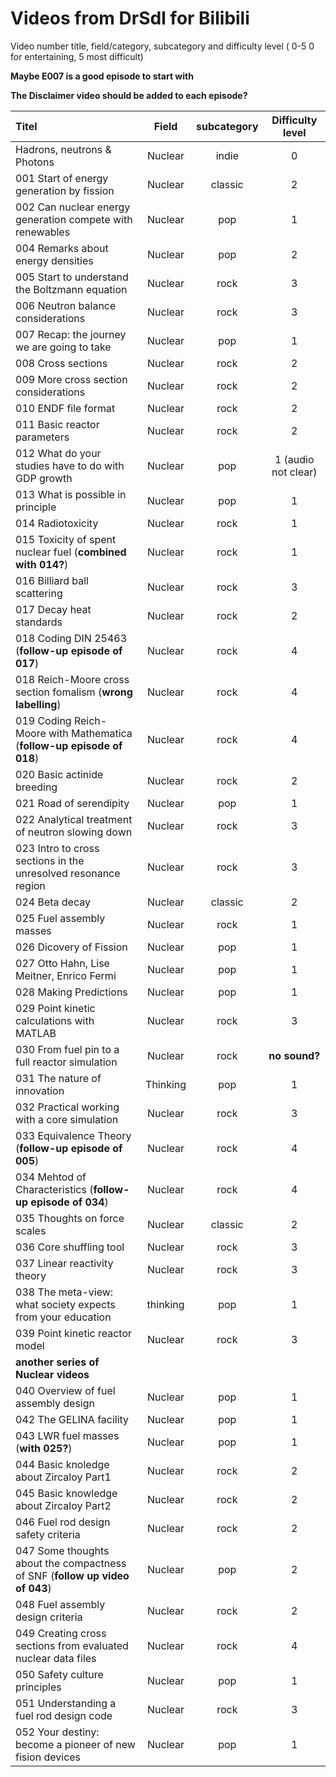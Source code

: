 # Videos from DrSdl for Bilibili
Video number title, field/category, subcategory and difficulty level ( 0-5 0 for entertaining, 5 most difficult)

**Maybe E007 is a good episode to start with**

**The Disclaimer video should be added to each episode?**

| Titel | Field| subcategory | Difficulty level |
| :-- | :--: | :--: | :--: |
| Hadrons, neutrons & Photons | Nuclear | indie | 0 |
| 001 Start of energy generation by fission | Nuclear | classic | 2 |
| 002 Can nuclear energy generation compete with renewables | Nuclear | pop | 1 |
| 004 Remarks about energy densities| Nuclear | pop | 2 |
| 005 Start to understand the Boltzmann equation| Nuclear | rock | 3 |
| 006 Neutron balance considerations | Nuclear | rock | 3 |
| 007 Recap: the journey we are going to take | Nuclear | pop | 1 |
| 008 Cross sections | Nuclear | rock | 2 |
| 009 More cross section considerations | Nuclear | rock | 2 |
| 010 ENDF file format | Nuclear | rock | 2 |
| 011 Basic reactor parameters | Nuclear | rock | 2 |
| 012 What do your studies have to do with GDP growth | Nuclear | pop | 1 (audio not clear) |
| 013 What is possible in principle | Nuclear | pop | 1 | 
| 014 Radiotoxicity | Nuclear | rock | 1 |
| 015 Toxicity of spent nuclear fuel (**combined with 014?**) | Nuclear | rock | 1 |
| 016 Billiard ball scattering| Nuclear | rock | 3 |
| 017 Decay heat standards| Nuclear | rock | 2 |
| 018 Coding DIN 25463 (**follow-up episode of 017**) | Nuclear | rock | 4 |
| 018 Reich-Moore cross section fomalism (**wrong labelling**)| Nuclear | rock | 4 | 
| 019 Coding Reich-Moore with Mathematica (**follow-up episode of 018**)| Nuclear | rock | 4 |
| 020 Basic actinide breeding | Nuclear | rock | 2 |
| 021 Road of serendipity | Nuclear | pop | 1 |
| 022 Analytical treatment of neutron slowing down | Nuclear | rock | 3 |
| 023 Intro to cross sections in the unresolved resonance region | Nuclear | rock | 3 |
| 024 Beta decay | Nuclear | classic | 2 |
| 025 Fuel assembly masses | Nuclear | rock | 1 |
| 026 Dicovery of Fission | Nuclear | pop | 1 |
| 027 Otto Hahn, Lise Meitner, Enrico Fermi | Nuclear | pop | 1 |
| 028 Making Predictions | Nuclear | pop | 1 | 
| 029 Point kinetic calculations with MATLAB | Nuclear | rock | 3 |
| 030 From fuel pin to a full reactor simulation | Nuclear | rock | **no sound?** | 
| 031 The nature of innovation | Thinking | pop | 1 |
| 032 Practical working with a core simulation| Nuclear | rock | 3 |
| 033 Equivalence Theory (**follow-up episode of 005**)| Nuclear | rock | 4 |
| 034 Mehtod of Characteristics (**follow-up episode of 034**)| Nuclear | rock | 4 |
| 035 Thoughts on force scales| Nuclear | classic | 2 |
| 036 Core shuffling tool | Nuclear | rock | 3 |
| 037 Linear reactivity theory| Nuclear | rock | 3 |
| 038 The meta-view: what society expects from your education | thinking | pop | 1 |
| 039 Point kinetic reactor model | Nuclear | rock | 3 |
| **another series of Nuclear videos** |
| 040 Overview of fuel assembly design | Nuclear | pop | 1 |
| 042 The GELINA facility| Nuclear | pop | 1 | 
| 043 LWR fuel masses (**with 025?**) | Nuclear | pop | 1 |
| 044 Basic knoledge about Zircaloy Part1 | Nuclear | rock | 2 | 
| 045 Basic knowledge about Zircaloy Part2 | Nuclear | rock | 2 |
| 046 Fuel rod design safety criteria | Nuclear | rock | 2 |
| 047 Some thoughts about the compactness of SNF (**follow up video of 043**) | Nuclear | pop | 2 | 
| 048 Fuel assembly design criteria | Nuclear | rock | 2 |
| 049 Creating cross sections from evaluated nuclear data files | Nuclear | rock | 4 |
| 050 Safety culture principles| Nuclear | pop | 1 |
| 051 Understanding a fuel rod design code| Nuclear | rock | 3 |
| 052 Your destiny: become a pioneer of new fision devices| Nuclear | pop | 1 |
